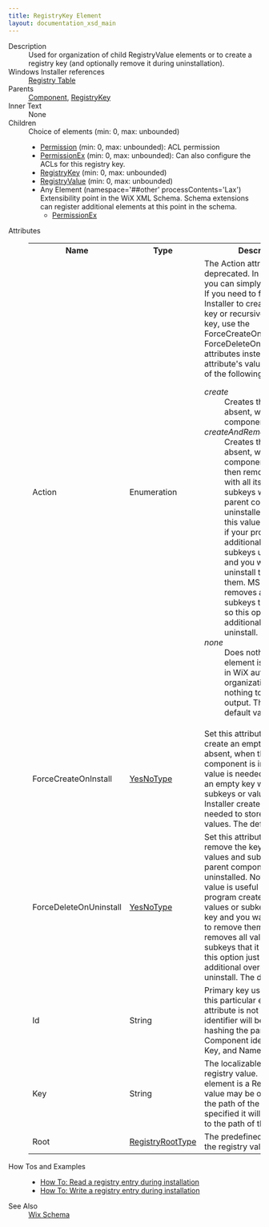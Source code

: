 ```yaml
---
title: RegistryKey Element
layout: documentation_xsd_main
---
```

<dl>
  <dt>Description</dt>
  <dd>                 Used for organization of child RegistryValue elements or to create a registry key                 (and optionally remove it during uninstallation).             </dd>
  <dt>Windows Installer references</dt>
  <dd>
    <a href="http://msdn.microsoft.com/library/aa371168.aspx" target="_blank">Registry Table</a>
  </dd>
  <dt>Parents</dt>
  <dd>
    <a href="../component/">Component</a>, <a href="../registrykey/">RegistryKey</a></dd>
  <dt>Inner Text</dt>
  <dd>None</dd>
  <dt>Children</dt>
  <dd>Choice of elements (min: 0, max: unbounded)<ul><li><a href="../permission/">Permission</a> (min: 0, max: unbounded): ACL permission</li><li><a href="../permissionex/">PermissionEx</a> (min: 0, max: unbounded): Can also configure the ACLs for this registry key.</li><li><a href="../registrykey/">RegistryKey</a> (min: 0, max: unbounded)</li><li><a href="../registryvalue/">RegistryValue</a> (min: 0, max: unbounded)</li><li><span class="extension">Any Element (namespace='##other' processContents='Lax')                              Extensibility point in the WiX XML Schema.  Schema extensions can register additional                             elements at this point in the schema.                         </span><ul><li><a href="../../util/permissionex" class="extension">PermissionEx</a></li></ul></li></ul></dd>
  <dt>Attributes</dt>
  <dd>
    <table cellspacing="0" cellpadding="0" class="schema">
      <tr>
        <th width="15%">Name</th>
        <th width="15%">Type</th>
        <th width="65%">Description</th>
        <th width="15%">Required</th>
      </tr>
      <tr>
        <td>Action</td>
        <td>Enumeration</td>
        <td>                         The Action attribute has been deprecated. In most cases, you can simply omit @Action.  If you need to force Windows Installer                          to create an empty key or recursively delete the key, use the ForceCreateOnInstall or ForceDeleteOnUninstall attributes instead.                       This attribute's value must be one of the following:<dl><dt class="enumerationValue"><dfn>create</dfn></dt><dd>                                     Creates the key, if absent, when the parent component is installed.                                 </dd><dt class="enumerationValue"><dfn>createAndRemoveOnUninstall</dfn></dt><dd>                                     Creates the key, if absent, when the parent component is installed then remove the key with all its values and subkeys when the parent component is uninstalled.                                     Note that this value is useful only if your program creates additional values or subkeys under this key and you want an uninstall to remove them. MSI already                                     removes all values and subkeys that it creates, so this option just adds additional overhead to uninstall.                                 </dd><dt class="enumerationValue"><dfn>none</dfn></dt><dd>                                     Does nothing; this element is used merely in WiX authoring for organization and does nothing to the final output.                                     This is the default value.                                 </dd></dl></td>
        <td>&nbsp;</td>
      </tr>
      <tr>
        <td>ForceCreateOnInstall</td>
        <td><a href="../simple_type_yesnotype/">YesNoType</a></td>
        <td>                         Set this attribute to 'yes' to create an empty key, if absent, when the parent component is installed.                         This value is needed only to create an empty key with no subkeys or values. Windows Installer creates                         keys as needed to store subkeys and values. The default is "no".                     </td>
        <td>&nbsp;</td>
      </tr>
      <tr>
        <td>ForceDeleteOnUninstall</td>
        <td><a href="../simple_type_yesnotype/">YesNoType</a></td>
        <td>                         Set this attribute to 'yes' to remove the key with all its values and subkeys when the parent component is uninstalled.                         Note that this value is useful only if your program creates additional values or subkeys under this key and you want an uninstall to remove them. MSI already                         removes all values and subkeys that it creates, so this option just adds additional overhead to uninstall.                         The default is "no".                     </td>
        <td>&nbsp;</td>
      </tr>
      <tr>
        <td>Id</td>
        <td>String</td>
        <td>                         Primary key used to identify this particular entry.  If this attribute is not specified, an identifier will be                         generated by hashing the parent Component identifier, Root, Key, and Name.                     </td>
        <td>&nbsp;</td>
      </tr>
      <tr>
        <td>Key</td>
        <td>String</td>
        <td>                         The localizable key for the registry value.                         If the parent element is a RegistryKey, this value may be omitted to use the                         path of the parent, or if its specified it will be appended to the path of the parent.                     </td>
        <td>&nbsp;</td>
      </tr>
      <tr>
        <td>Root</td>
        <td><a href="../simple_type_registryroottype/">RegistryRootType</a></td>
        <td>                         The predefined root key for the registry value.                     </td>
        <td>&nbsp;</td>
      </tr>
    </table>
  </dd>
  <dt>How Tos and Examples</dt>
  <dd>
    <ul>
      <li>
        <a href="../../../howtos/files_and_registry/read_a_registry_entry">How To: Read a registry entry during installation</a>
      </li>
      <li>
        <a href="../../../howtos/files_and_registry/write_a_registry_entry">How To: Write a registry entry during installation</a>
      </li>
    </ul>
  </dd>
  <dt>See Also</dt>
  <dd>
    <a href="../wix">Wix Schema</a>
  </dd>
</dl>
